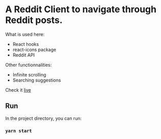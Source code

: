 # A Reddit Client to navigate through Reddit posts.

What is used here:
* React hooks
* react-icons package
* Reddit API

Other functionnalities:
* Infinite scrolling
* Searching suggestions

Check it [live](https://reddit-client-mariannefabre.vercel.app/)


## Run

In the project directory, you can run:

### `yarn start`
